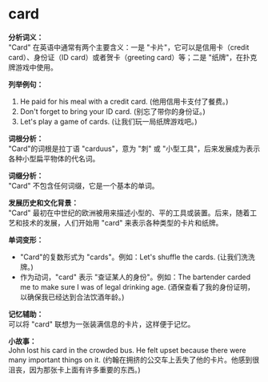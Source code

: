 # card

**分析词义：**  
"Card" 在英语中通常有两个主要含义：一是 "卡片"，它可以是信用卡（credit card）、身份证（ID card）或者贺卡（greeting card）等；二是 "纸牌"，在扑克牌游戏中使用。

  

**列举例句：**

  

1.  He paid for his meal with a credit card. (他用信用卡支付了餐费。)
2.  Don't forget to bring your ID card. (别忘了带你的身份证。)
3.  Let's play a game of cards. (让我们玩一局纸牌游戏吧。)

  

**词根分析：**  
"Card"的词根是拉丁语 "carduus"，意为 "刺" 或 "小型工具"，后来发展成为表示各种小型扁平物体的代名词。

  

**词缀分析：**  
"Card" 不包含任何词缀，它是一个基本的单词。

  

**发展历史和文化背景：**  
"Card" 最初在中世纪的欧洲被用来描述小型的、平的工具或装置。后来，随着工艺和技术的发展，人们开始用 "card" 来表示各种类型的卡片和纸牌。

  

**单词变形：**

  

*   "Card"的复数形式为 "cards"。例如：Let's shuffle the cards. (让我们洗洗牌。)
*   作为动词，"card" 表示 "查证某人的身份"。例如：The bartender carded me to make sure I was of legal drinking age. (酒保查看了我的身份证明，以确保我已经达到合法饮酒年龄。)

  

**记忆辅助：**  
可以将 "card" 联想为一张装满信息的卡片，这样便于记忆。

  

**小故事：**  
John lost his card in the crowded bus. He felt upset because there were many important things on it. (约翰在拥挤的公交车上丢失了他的卡片。他感到很沮丧，因为那张卡上面有许多重要的东西。)
